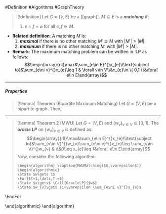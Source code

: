 #Definition #Algorithms #GraphTheory 

> [!definition]
> Let $G=(V,E)$ be a [[graph]]. $M\subseteq E$ is a ***matching*** if:
> 1. $e\cap f=\varnothing$ for all $e,f\in M$.
- **Related definition**: A matching $M$ is:
	1. ***maximal*** if there is no other matching $M'\supseteq M$ with $\left| M' \right|> \left| M \right|$.
	2. ***maximum*** if there is no other matching $M'$ with $\left| M' \right|> \left| M \right|$.
- **Remark**: The maximum matching problem can be written in ILP as follows: $$\begin{array}{rll}\max&\sum_{e\in E}^{}x_{e}\\\text{subject to}&\sum_{e\ni v}^{}x_{e}\leq 1 & \forall v\in V\\&x_{e}\in \{ 0,1 \}&\forall e\in E\end{array}$$
---
##### Properties
> [!lemma] Theorem (Bipartite Maximum Matching)
> Let $G=(V,E)$ be a bipartite graph. Then, 

---
> [!lemma] Theorem 2 (MWU)
> Let $G=(V,E)$ and $\{ w_{v} \}_{v\in V}\subseteq [0,1]$. The ***oracle LP*** on $\{ w_{v} \}_{v\in V}$ is defined as:$$\begin{array}{rll}\max&\sum_{e\in E}^{}x_{e}\\\text{subject to}&\sum_{v\in V}^{}w_{v}\sum_{e\ni v}^{}x_{e}\leq \sum_{v\in V}^{}w_{v} & \\&0\leq x_{e}\leq 1&\forall e\in E\end{array}$$Now, consider the following algorithm: 
> ```pseudo
> \begin{algorithm} \caption{MWUMatching($G,\varepsilon$)}
> \begin{algorithmic} 
> \State $w\gets 1$
> \For{$t=1,\dots,T:=$}
> \State $x\gets$ \Call{OracleLP}{$w$}
> \State $w_{v}\gets (1+\varepsilon \sum_{e\ni v}^{}x_{e}$
\EndFor
> 
\end{algorithmic}
\end{algorithm}
```